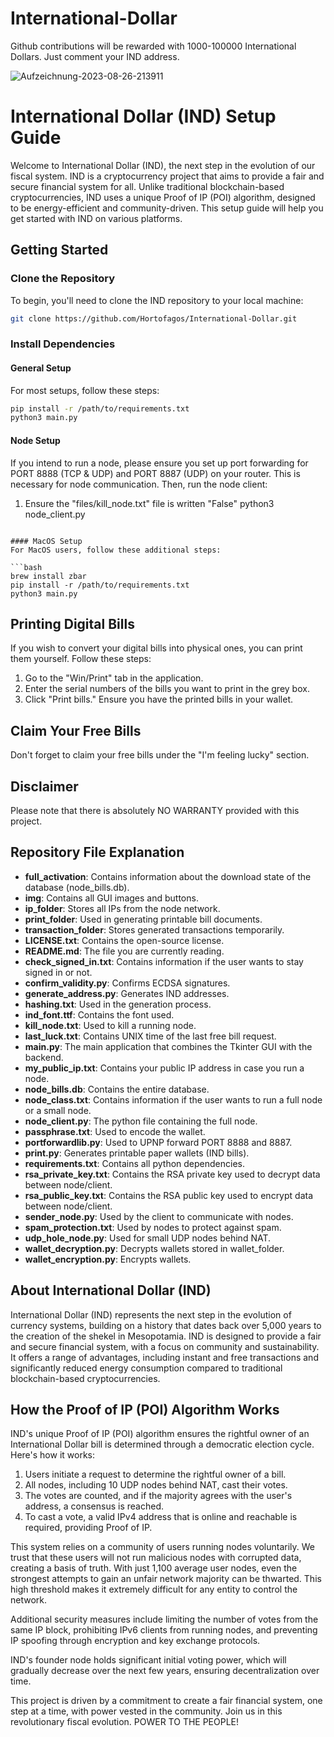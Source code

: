 # International-Dollar

Github contributions will be rewarded with 1000-100000 International Dollars.
Just comment your IND address.

![Aufzeichnung-2023-08-26-213911](https://github.com/Hortofagos/International-Dollar/assets/120664745/7aaf7b25-1f2a-42f6-8ca0-838bfd39a762)

# International Dollar (IND) Setup Guide

Welcome to International Dollar (IND), the next step in the evolution of our fiscal system. IND is a cryptocurrency project that aims to provide a fair and secure financial system for all. Unlike traditional blockchain-based cryptocurrencies, IND uses a unique Proof of IP (POI) algorithm, designed to be energy-efficient and community-driven. This setup guide will help you get started with IND on various platforms.

## Getting Started

### Clone the Repository
To begin, you'll need to clone the IND repository to your local machine:

```bash
git clone https://github.com/Hortofagos/International-Dollar.git
```

### Install Dependencies

#### General Setup
For most setups, follow these steps:

```bash
pip install -r /path/to/requirements.txt
python3 main.py
```

#### Node Setup
If you intend to run a node, please ensure you set up port forwarding for PORT 8888 (TCP & UDP) and PORT 8887 (UDP) on your router. This is necessary for node communication. Then, run the node client:

1. Ensure the "files/kill_node.txt" file is written "False"
python3 node_client.py
```

#### MacOS Setup
For MacOS users, follow these additional steps:

```bash
brew install zbar
pip install -r /path/to/requirements.txt
python3 main.py
```

## Printing Digital Bills

If you wish to convert your digital bills into physical ones, you can print them yourself. Follow these steps:

1. Go to the "Win/Print" tab in the application.
2. Enter the serial numbers of the bills you want to print in the grey box.
3. Click "Print bills." Ensure you have the printed bills in your wallet.

## Claim Your Free Bills

Don't forget to claim your free bills under the "I'm feeling lucky" section.

## Disclaimer

Please note that there is absolutely NO WARRANTY provided with this project.

## Repository File Explanation

- **full_activation**: Contains information about the download state of the database (node_bills.db).
- **img**: Contains all GUI images and buttons.
- **ip_folder**: Stores all IPs from the node network.
- **print_folder**: Used in generating printable bill documents.
- **transaction_folder**: Stores generated transactions temporarily.
- **LICENSE.txt**: Contains the open-source license.
- **README.md**: The file you are currently reading.
- **check_signed_in.txt**: Contains information if the user wants to stay signed in or not.
- **confirm_validity.py**: Confirms ECDSA signatures.
- **generate_address.py**: Generates IND addresses.
- **hashing.txt**: Used in the generation process.
- **ind_font.ttf**: Contains the font used.
- **kill_node.txt**: Used to kill a running node.
- **last_luck.txt**: Contains UNIX time of the last free bill request.
- **main.py**: The main application that combines the Tkinter GUI with the backend.
- **my_public_ip.txt**: Contains your public IP address in case you run a node.
- **node_bills.db**: Contains the entire database.
- **node_class.txt**: Contains information if the user wants to run a full node or a small node.
- **node_client.py**: The python file containing the full node.
- **passphrase.txt**: Used to encode the wallet.
- **portforwardlib.py**: Used to UPNP forward PORT 8888 and 8887.
- **print.py**: Generates printable paper wallets (IND bills).
- **requirements.txt**: Contains all python dependencies.
- **rsa_private_key.txt**: Contains the RSA private key used to decrypt data between node/client.
- **rsa_public_key.txt**: Contains the RSA public key used to encrypt data between node/client.
- **sender_node.py**: Used by the client to communicate with nodes.
- **spam_protection.txt**: Used by nodes to protect against spam.
- **udp_hole_node.py**: Used for small UDP nodes behind NAT.
- **wallet_decryption.py**: Decrypts wallets stored in wallet_folder.
- **wallet_encryption.py**: Encrypts wallets.

## About International Dollar (IND)

International Dollar (IND) represents the next step in the evolution of currency systems, building on a history that dates back over 5,000 years to the creation of the shekel in Mesopotamia. IND is designed to provide a fair and secure financial system, with a focus on community and sustainability. It offers a range of advantages, including instant and free transactions and significantly reduced energy consumption compared to traditional blockchain-based cryptocurrencies.

## How the Proof of IP (POI) Algorithm Works

IND's unique Proof of IP (POI) algorithm ensures the rightful owner of an International Dollar bill is determined through a democratic election cycle. Here's how it works:

1. Users initiate a request to determine the rightful owner of a bill.
2. All nodes, including 10 UDP nodes behind NAT, cast their votes.
3. The votes are counted, and if the majority agrees with the user's address, a consensus is reached.
4. To cast a vote, a valid IPv4 address that is online and reachable is required, providing Proof of IP.

This system relies on a community of users running nodes voluntarily. We trust that these users will not run malicious nodes with corrupted data, creating a basis of truth. With just 1,100 average user nodes, even the strongest attempts to gain an unfair network majority can be thwarted. This high threshold makes it extremely difficult for any entity to control the network.

Additional security measures include limiting the number of votes from the same IP block, prohibiting IPv6 clients from running nodes, and preventing IP spoofing through encryption and key exchange protocols.

IND's founder node holds significant initial voting power, which will gradually decrease over the next few years, ensuring decentralization over time.

This project is driven by a commitment to create a fair financial system, one step at a time, with power vested in the community. Join us in this revolutionary fiscal evolution. POWER TO THE PEOPLE!
